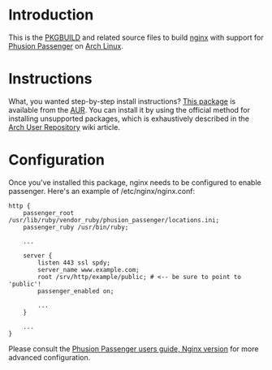 # Introduction

This is the [PKGBUILD](https://wiki.archlinux.org/index.php/PKGBUILD) and
related source files to build [nginx](http://nginx.org/) with support for
[Phusion Passenger](https://www.phusionpassenger.com/) on
[Arch Linux](https://www.archlinux.org).

# Instructions

What, you wanted step-by-step install instructions?
[This package](https://aur.archlinux.org/packages/nginx-passenger/) is available from
the [AUR](https://aur.archlinux.org/). You can install it by using the official
method for installing unsupported packages, which is exhaustively described in
the [Arch User Repository](https://wiki.archlinux.org/index.php/Arch_User_Repository) wiki
article.

# Configuration

Once you've installed this package, nginx needs to be configured to enable passenger.
Here's an example of /etc/nginx/nginx.conf:

    http {
        passenger_root /usr/lib/ruby/vendor_ruby/phusion_passenger/locations.ini;
        passenger_ruby /usr/bin/ruby;

        ...

        server {
            listen 443 ssl spdy;
            server_name www.example.com;
            root /srv/http/example/public; # <-- be sure to point to 'public'!
            passenger_enabled on;

            ...
        }

        ...
    }

Please consult the [Phusion Passenger users guide, Nginx version](https://www.phusionpassenger.com/documentation/Users%20guide%20Nginx.html) for more advanced configuration.
